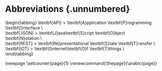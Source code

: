 # Abbreviations {.unnumbered}

\begin{tabbing}
\textbf{API} \> \textbf{A}pplication \textbf{P}rogramming \textbf{I}nterface \\  
\textbf{JSON} \> \textbf{J}ava\textbf{S}cript \textbf{O}bject \textbf{N}otation \\  
\textbf{REST} \> \textbf{Re}presentational \textbf{S}tate \textbf{T}ransfer \\  
\textbf{IOT} \> \textbf{I}nternet\textbf{O}f \textbf{T}things \\  
\end{tabbing}

\newpage
\setcounter{page}{1}
\renewcommand{\thepage}{\arabic{page}}
